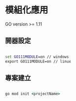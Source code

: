 # 模組化應用

GO version >= 1.11

## 開器設定

```cmd

set GO111MODULE=on // windows
export GO111MODULE=on // linux

```

## 專案建立

```cmd

go mod init <projectName>

```